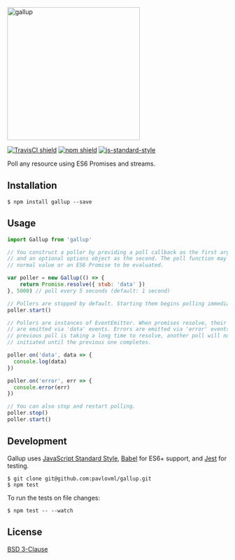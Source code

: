 <img src="https://raw.githubusercontent.com/pavlovml/gallup/master/resources/logo.png" alt="gallup" width="303" />

[![TravisCI shield](https://img.shields.io/travis/pavlovml/gallup.svg)](https://travis-ci.org/pavlovml/gallup) [![npm shield](https://img.shields.io/npm/v/gallup.svg)](https://www.npmjs.com/package/gallup) [![js-standard-style](https://img.shields.io/badge/code%20style-standard-brightgreen.svg?style=flat)](http://standardjs.com/)

Poll any resource using ES6 Promises and streams.

## Installation

    $ npm install gallup --save

## Usage

```javascript
import Gallup from 'gallup'

// You construct a poller by providing a poll callback as the first argument
// and an optional options object as the second. The poll function may return a
// normal value or an ES6 Promise to be evaluated.

var poller = new Gallup(() => {
    return Promise.resolve({ stub: 'data' })
}, 5000) // poll every 5 seconds (default: 1 second)

// Pollers are stopped by default. Starting them begins polling immediately.
poller.start()

// Pollers are instances of EventEmitter. When promises resolve, their values
// are emitted via 'data' events. Errors are emitted via 'error' events. If the
// previous poll is taking a long time to resolve, another poll will not be
// initiated until the previous one completes.

poller.on('data', data => {
  console.log(data)
})

poller.on('error', err => {
  console.error(err)
})

// You can also stop and restart polling.
poller.stop()
poller.start()
```

## Development

Gallup uses [JavaScript Standard Style](https://github.com/feross/standard), [Babel](https://babeljs.io/) for ES6+ support, and [Jest](http://facebook.github.io/jest/) for testing.

    $ git clone git@github.com:pavlovml/gallup.git
    $ npm test

To run the tests on file changes:

    $ npm test -- --watch

## License

[BSD 3-Clause](https://github.com/pavlovml/gallup/blob/master/LICENSE)
